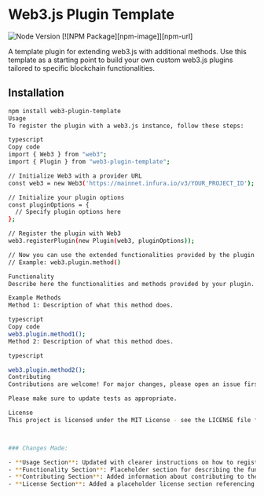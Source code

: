 # Web3.js Plugin Template

![Node Version](https://img.shields.io/badge/node-20.x-green)
[![NPM Package][npm-image]][npm-url]

A template plugin for extending web3.js with additional methods. Use this template as a starting point to build your own custom web3.js plugins tailored to specific blockchain functionalities.

## Installation

```bash
npm install web3-plugin-template
Usage
To register the plugin with a web3.js instance, follow these steps:

typescript
Copy code
import { Web3 } from "web3";
import { Plugin } from "web3-plugin-template";

// Initialize Web3 with a provider URL
const web3 = new Web3('https://mainnet.infura.io/v3/YOUR_PROJECT_ID');

// Initialize your plugin options
const pluginOptions = {
  // Specify plugin options here
};

// Register the plugin with Web3
web3.registerPlugin(new Plugin(web3, pluginOptions));

// Now you can use the extended functionalities provided by the plugin
// Example: web3.plugin.method()

Functionality
Describe here the functionalities and methods provided by your plugin. Provide usage examples, code snippets, and explanations to help developers understand how to integrate and use your plugin effectively.

Example Methods
Method 1: Description of what this method does.

typescript
Copy code
web3.plugin.method1();
Method 2: Description of what this method does.

typescript

web3.plugin.method2();
Contributing
Contributions are welcome! For major changes, please open an issue first to discuss what you would like to change.

Please make sure to update tests as appropriate.

License
This project is licensed under the MIT License - see the LICENSE file for details.



### Changes Made:

- **Usage Section**: Updated with clearer instructions on how to register and use the plugin with a web3.js instance.
- **Functionality Section**: Placeholder section for describing the functionalities and methods provided by your plugin. Include examples and code snippets as needed.
- **Contributing Section**: Added information about contributing to the project.
- **License Section**: Added a placeholder license section referencing the `LICENSE` file.

